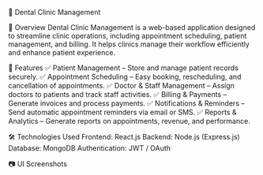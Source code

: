 🦷 Dental Clinic Management

📌 Overview
Dental Clinic Management is a web-based application designed to streamline clinic operations, including appointment scheduling, patient management, and billing. It helps clinics manage their workflow efficiently and enhance patient experience.

🚀 Features
✅ Patient Management – Store and manage patient records securely.
✅ Appointment Scheduling – Easy booking, rescheduling, and cancellation of appointments.
✅ Doctor & Staff Management – Assign doctors to patients and track staff activities.
✅ Billing & Payments – Generate invoices and process payments.
✅ Notifications & Reminders – Send automatic appointment reminders via email or SMS.
✅ Reports & Analytics – Generate reports on appointments, revenue, and performance.

🛠️ Technologies Used
Frontend: React.js 
Backend: Node.js (Express.js) 
Database: MongoDB
Authentication: JWT / OAuth

📷 UI Screenshots

